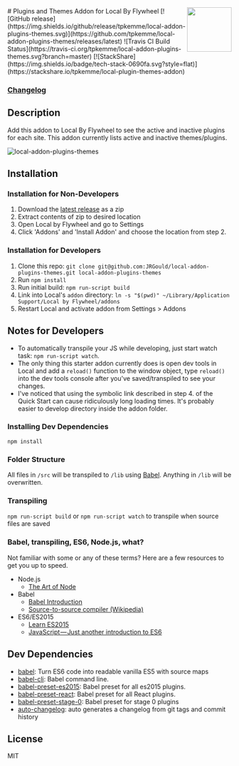 <img align="right" src="https://cloud.githubusercontent.com/assets/3424234/23124996/67b915c8-f735-11e6-8662-74c8326202be.png" width="100" />
# Plugins and Themes Addon for Local By Flywheel
[![GitHub release](https://img.shields.io/github/release/tpkemme/local-addon-plugins-themes.svg)](https://github.com/tpkemme/local-addon-plugins-themes/releases/latest)
![Travis CI Build Status](https://travis-ci.org/tpkemme/local-addon-plugins-themes.svg?branch=master)
[![StackShare](https://img.shields.io/badge/tech-stack-0690fa.svg?style=flat)](https://stackshare.io/tpkemme/local-plugin-themes-addon)

### [Changelog](./CHANGELOG.md)

## Description

Add this addon to Local By Flywheel to see the active and inactive plugins for each site.  This addon currently lists active and inactive themes/plugins.

![local-addon-plugins-themes](https://cloud.githubusercontent.com/assets/3424234/23125040/90227d88-f735-11e6-84e7-f68313ef0e96.gif)

## Installation

### Installation for Non-Developers

 1. Download the [latest release](https://github.com/tpkemme/local-addon-plugins-themes/releases/latest) as a zip
 2. Extract contents of zip to desired location
 3. Open Local by Flywheel and go to Settings
 4. Click 'Addons' and 'Install Addon' and choose the location from step 2. 

### Installation for Developers

 1. Clone this repo: `git clone git@github.com:JRGould/local-addon-plugins-themes.git local-addon-plugins-themes`
 2. Run `npm install`
 3. Run initial build: `npm run-script build`
 4. Link into Local's `addon` directory: `ln -s "$(pwd)" ~/Library/Application Support/Local by Flywheel/addons`
 5. Restart Local and activate addon from Settings > Addons

## Notes for Developers

 - To automatically transpile your JS while developing, just start watch task: `npm run-script watch`.
 - The only thing this starter addon currently does is open dev tools in Local and add a `reload()` function to the window object, type `reload()` into the dev tools console after you've saved/transpiled to see your changes.
 - I've noticed that using the symbolic link described in step 4. of the Quick Start can cause ridiculously long loading times.  It's probably easier to develop directory inside the addon folder.


### Installing Dev Dependencies

`npm install`

### Folder Structure

All files in `/src` will be transpiled to `/lib` using [Babel](https://github.com/babel/babel/). Anything in `/lib` will be overwritten.

### Transpiling

`npm run-script build` or `npm run-script watch` to transpile when source files are saved

### Babel, transpiling, ES6, Node.js, what?

Not familiar with some or any of these terms? Here are a few resources to get you up to speed.

- Node.js
  - [The Art of Node](https://github.com/maxogden/art-of-node#the-art-of-node)
- Babel
  - [Babel Introduction](https://github.com/thejameskyle/babel-handbook/blob/master/translations/en/user-handbook.md#toc-introduction)
  - [Source-to-source compiler (Wikipedia)](https://en.wikipedia.org/wiki/Source-to-source_compiler)
- ES6/ES2015
  - [Learn ES2015](https://babeljs.io/docs/learn-es2015/)
  - [JavaScript — Just another introduction to ES6](https://medium.com/sons-of-javascript/javascript-an-introduction-to-es6-1819d0d89a0f#.a11ayxe2p)

## Dev Dependencies

- [babel](https://github.com/babel/babel/tree/master/packages): Turn ES6 code into readable vanilla ES5 with source maps
- [babel-cli](https://github.com/babel/babel/tree/master/packages): Babel command line.
- [babel-preset-es2015](https://github.com/babel/babel/tree/master/packages): Babel preset for all es2015 plugins.
- [babel-preset-react](https://github.com/babel/babel/tree/master/packages): Babel preset for all React plugins.
- [babel-preset-stage-0](https://github.com/babel/babel/tree/master/packages): Babel preset for stage 0 plugins
- [auto-changelog](https://github.com/CookPete/auto-changelog): auto generates a changelog from git tags and commit history

## License

MIT
